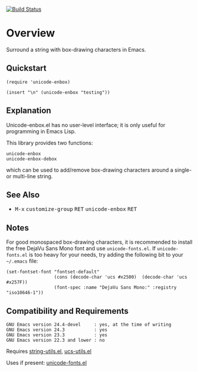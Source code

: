 [![Build Status](https://secure.travis-ci.org/rolandwalker/unicode-enbox.png?branch=master)](http://travis-ci.org/rolandwalker/unicode-enbox)

# Overview

Surround a string with box-drawing characters in Emacs.

## Quickstart

```elisp
(require 'unicode-enbox)
 
(insert "\n" (unicode-enbox "testing"))
```

## Explanation

Unicode-enbox.el has no user-level interface; it is only useful
for programming in Emacs Lisp.

This library provides two functions:

	unicode-enbox
	unicode-enbox-debox

which can be used to add/remove box-drawing characters around
a single- or multi-line string.

## See Also

* <kbd>M-x</kbd> <kbd>customize-group</kbd> <kbd>RET</kbd> <kbd>unicode-enbox</kbd> <kbd>RET</kbd>

## Notes

For good monospaced box-drawing characters, it is recommended to
install the free DejaVu Sans Mono font and use `unicode-fonts.el`.
If `unicode-fonts.el` is too heavy for your needs, try adding the
following bit to your `~/.emacs` file:

```elisp
(set-fontset-font "fontset-default"
                  (cons (decode-char 'ucs #x2500)  (decode-char 'ucs #x257F))
                  (font-spec :name "DejaVu Sans Mono:" :registry "iso10646-1"))
```

## Compatibility and Requirements

	GNU Emacs version 24.4-devel     : yes, at the time of writing
	GNU Emacs version 24.3           : yes
	GNU Emacs version 23.3           : yes
	GNU Emacs version 22.3 and lower : no

Requires [string-utils.el](http://github.com/rolandwalker/string-utils), [ucs-utils.el](http://github.com/rolandwalker/ucs-utils)

Uses if present: [unicode-fonts.el](http://github.com/rolandwalker/unicode-fonts)
